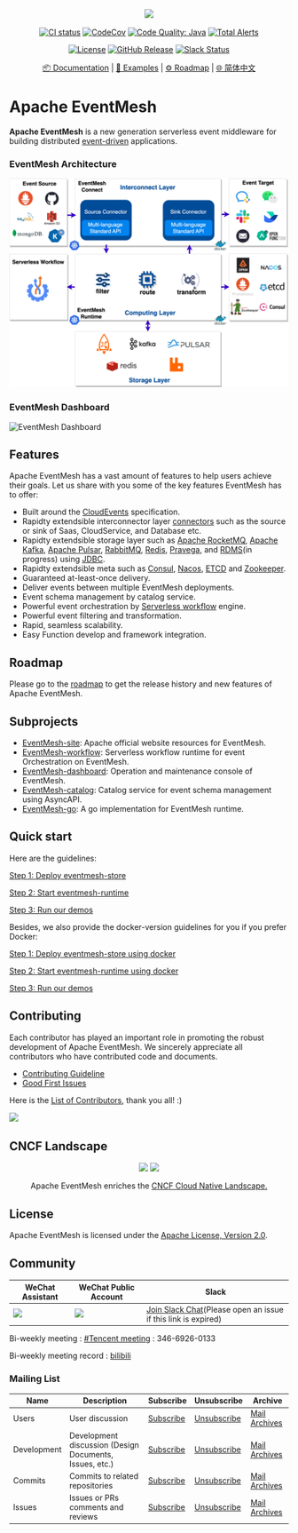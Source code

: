 <div align="center">

<br /><br />
<img src="resources/logo.png" width="256">
<br />

[![CI status](https://img.shields.io/github/actions/workflow/status/apache/eventmesh/ci.yml?logo=github&style=for-the-badge)](https://github.com/apache/eventmesh/actions/workflows/ci.yml)
[![CodeCov](https://img.shields.io/codecov/c/gh/apache/eventmesh/master?logo=codecov&style=for-the-badge)](https://codecov.io/gh/apache/eventmesh)
[![Code Quality: Java](https://img.shields.io/lgtm/grade/java/g/apache/eventmesh.svg?logo=lgtm&logoWidth=18&style=for-the-badge)](https://lgtm.com/projects/g/apache/eventmesh/context:java)
[![Total Alerts](https://img.shields.io/lgtm/alerts/g/apache/eventmesh.svg?logo=lgtm&logoWidth=18&style=for-the-badge)](https://lgtm.com/projects/g/apache/eventmesh/alerts/)

[![License](https://img.shields.io/github/license/apache/eventmesh?style=for-the-badge)](https://www.apache.org/licenses/LICENSE-2.0.html)
[![GitHub Release](https://img.shields.io/github/v/release/apache/eventmesh?style=for-the-badge)](https://github.com/apache/eventmesh/releases)
[![Slack Status](https://img.shields.io/badge/slack-join_chat-blue.svg?logo=slack&style=for-the-badge)](https://join.slack.com/t/the-asf/shared_invite/zt-1y375qcox-UW1898e4kZE_pqrNsrBM2g)
  

[📦 Documentation](https://eventmesh.apache.org/docs/introduction) |
[📔 Examples](https://github.com/apache/eventmesh/tree/master/eventmesh-examples) |
[⚙️ Roadmap](https://eventmesh.apache.org/docs/roadmap) |
[🌐 简体中文](README.zh-CN.md)
</div>


# Apache EventMesh

**Apache EventMesh** is a new generation serverless event middleware for building distributed [event-driven](https://en.wikipedia.org/wiki/Event-driven_architecture) applications.

### EventMesh Architecture

![EventMesh Architecture](resources/eventmesh-architecture-4.png)

### EventMesh Dashboard
![EventMesh Dashboard](resources/dashboard.png)

## Features

Apache EventMesh has a vast amount of features to help users achieve their goals. Let us share with you some of the key features EventMesh has to offer:

- Built around the [CloudEvents](https://cloudevents.io) specification.
- Rapidty extendsible interconnector layer [connectors](https://github.com/apache/eventmesh/tree/master/eventmesh-connectors) such as the source or sink of Saas, CloudService, and Database etc.
- Rapidty extendsible storage layer such as [Apache RocketMQ](https://rocketmq.apache.org), [Apache Kafka](https://kafka.apache.org), [Apache Pulsar](https://pulsar.apache.org), [RabbitMQ](https://rabbitmq.com), [Redis](https://redis.io), [Pravega](https://cncf.pravega.io), and [RDMS](https://en.wikipedia.org/wiki/Relational_database)(in progress) using [JDBC](https://en.wikipedia.org/wiki/Java_Database_Connectivity).
- Rapidty extendsible meta such as [Consul](https://consulproject.org/en/), [Nacos](https://nacos.io), [ETCD](https://etcd.io) and [Zookeeper](https://zookeeper.apache.org/).
- Guaranteed at-least-once delivery.
- Deliver events between multiple EventMesh deployments.
- Event schema management by catalog service.
- Powerful event orchestration by [Serverless workflow](https://serverlessworkflow.io/) engine.
- Powerful event filtering and transformation.
- Rapid, seamless scalability.
- Easy Function develop and framework integration.

## Roadmap
Please go to the [roadmap](https://eventmesh.apache.org/docs/roadmap) to get the release history and new features of Apache EventMesh.

## Subprojects
- [EventMesh-site](https://github.com/apache/eventmesh-site): Apache official website resources for EventMesh.
- [EventMesh-workflow](https://github.com/apache/eventmesh-workflow): Serverless workflow runtime for event Orchestration on EventMesh.
- [EventMesh-dashboard](https://github.com/apache/eventmesh-dashboard): Operation and maintenance console of EventMesh.
- [EventMesh-catalog](https://github.com/apache/eventmesh-catalog): Catalog service for event schema management using AsyncAPI.
- [EventMesh-go](https://github.com/apache/eventmesh-go): A go implementation for EventMesh runtime.

## Quick start
Here are the guidelines:

[Step 1: Deploy eventmesh-store](https://eventmesh.apache.org/docs/instruction/store)

[Step 2: Start eventmesh-runtime](https://eventmesh.apache.org/docs/instruction/runtime)

[Step 3: Run our demos](https://eventmesh.apache.org/docs/instruction/demo)

Besides, we also provide the docker-version guidelines for you if you prefer Docker:

[Step 1: Deploy eventmesh-store using docker](https://eventmesh.apache.org/docs/instruction/store-with-docker)

[Step 2: Start eventmesh-runtime using docker](https://eventmesh.apache.org/docs/instruction/runtime-with-docker)

[Step 3: Run our demos](https://eventmesh.apache.org/docs/instruction/demo)

## Contributing

Each contributor has played an important role in promoting the robust development of Apache EventMesh. We sincerely appreciate all contributors who have contributed code and documents.

- [Contributing Guideline](https://eventmesh.apache.org/community/contribute/contribute)
- [Good First Issues](https://github.com/apache/eventmesh/issues?q=is%3Aopen+is%3Aissue+label%3A%22good+first+issue%22)

Here is the [List of Contributors](https://github.com/apache/eventmesh/graphs/contributors), thank you all! :)

<a href="https://github.com/apache/eventmesh/graphs/contributors">
  <img src="https://contrib.rocks/image?repo=apache/eventmesh" />
</a>


## CNCF Landscape

<div align="center">

<img src="https://landscape.cncf.io/images/left-logo.svg" width="150"/>
<img src="https://landscape.cncf.io/images/right-logo.svg" width="200"/>

Apache EventMesh enriches the <a href="https://landscape.cncf.io/serverless?license=apache-license-2-0">CNCF Cloud Native Landscape.</a>

</div>

## License

Apache EventMesh is licensed under the [Apache License, Version 2.0](http://www.apache.org/licenses/LICENSE-2.0.html).

## Community

|WeChat Assistant|WeChat Public Account|Slack|
|-|-|-|
|<img src="resources/wechat-assistant.jpg" width="128"/>|<img src="resources/wechat-official.jpg" width="128"/>|[Join Slack Chat](https://join.slack.com/t/the-asf/shared_invite/zt-1y375qcox-UW1898e4kZE_pqrNsrBM2g)(Please open an issue if this link is expired)|

Bi-weekly meeting : [#Tencent meeting](https://meeting.tencent.com/dm/wes6Erb9ioVV) : 346-6926-0133

Bi-weekly meeting record : [bilibili](https://space.bilibili.com/1057662180)

### Mailing List

|Name|Description|Subscribe|Unsubscribe|Archive
|-|-|-|-|-|
|Users|User discussion|[Subscribe](mailto:users-subscribe@eventmesh.apache.org)|[Unsubscribe](mailto:users-unsubscribe@eventmesh.apache.org)|[Mail Archives](https://lists.apache.org/list.html?users@eventmesh.apache.org)|
|Development|Development discussion (Design Documents, Issues, etc.)|[Subscribe](mailto:dev-subscribe@eventmesh.apache.org)|[Unsubscribe](mailto:dev-unsubscribe@eventmesh.apache.org)|[Mail Archives](https://lists.apache.org/list.html?dev@eventmesh.apache.org)|
|Commits|Commits to related repositories| [Subscribe](mailto:commits-subscribe@eventmesh.apache.org) |[Unsubscribe](mailto:commits-unsubscribe@eventmesh.apache.org) |[Mail Archives](https://lists.apache.org/list.html?commits@eventmesh.apache.org)|
|Issues|Issues or PRs comments and reviews| [Subscribe](mailto:issues-subscribe@eventmesh.apache.org) |[Unsubscribe](mailto:issues-unsubscribe@eventmesh.apache.org) |[Mail Archives](https://lists.apache.org/list.html?issues@eventmesh.apache.org)|
